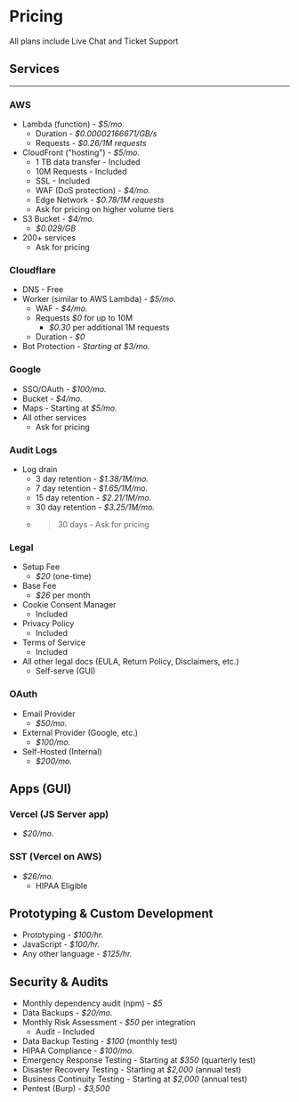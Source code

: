 # Pricing

All plans include Live Chat and Ticket Support

## Services
---

### AWS

- Lambda (function) - *$5/mo.*
    - Duration - *$0.00002166671/GB/s*
    - Requests - *$0.26/1M requests*
- CloudFront ("hosting") - *$5/mo.*
    - 1 TB data transfer - Included
    - 10M Requests - Included
    - SSL - Included
    - WAF (DoS protection) - *$4/mo.*
    - Edge Network - *$0.78/1M requests*
    - Ask for pricing on higher volume tiers
- S3 Bucket - *$4/mo.*
    - *$0.029/GB*
- 200+ services
    -  Ask for pricing

### Cloudflare

- DNS - Free
- Worker (similar to AWS Lambda) - *$5/mo.*
    - WAF - *$4/mo.*
    - Requests *$0* for up to 10M
        - *$0.30* per additional 1M requests
    - Duration - *$0*
- Bot Protection - *Starting at $3/mo.*

### Google

- SSO/OAuth - *$100/mo.*
- Bucket - *$4/mo.*
- Maps - Starting at *$5/mo.*
- All other services
    - Ask for pricing
    
### Audit Logs

- Log drain
    - 3 day retention - *$1.38/1M/mo.*
    - 7 day retention - *$1.65/1M/mo.*
    - 15 day retention - *$2.21/1M/mo.*
    - 30 day retention - *$3.25/1M/mo.*
    - >30 days - Ask for pricing

### Legal
- Setup Fee
    - *$20* (one-time)
- Base Fee
    - *$26* per month
- Cookie Consent Manager
    - Included
- Privacy Policy
    - Included
- Terms of Service
    - Included
- All other legal docs (EULA, Return Policy, Disclaimers, etc.)
    - Self-serve (GUI)

### OAuth

- Email Provider
    - *$50/mo.*
- External Provider (Google, etc.)
    - *$100/mo.*
- Self-Hosted (Internal)
    - *$200/mo.*


## Apps (GUI)

### Vercel (JS Server app)

- *$20/mo.*

### SST (Vercel on AWS)
- *$26/mo.*
    - HIPAA Eligible


## Prototyping & Custom Development

- Prototyping - *$100/hr.*
- JavaScript - *$100/hr.*
- Any other language - *$125/hr.*


## Security & Audits

- Monthly dependency audit (npm) - *$5*
- Data Backups - *$20/mo.*
- Monthly Risk Assessment - *$50* per integration
    - Audit - Included
- Data Backup Testing - *$100* (monthly test)
- HIPAA Compliance - *$100/mo.*
- Emergency Response Testing - Starting at *$350* (quarterly test)
- Disaster Recovery Testing - Starting at *$2,000* (annual test)
- Business Continuity Testing - Starting at *$2,000* (annual test)
- Pentest (Burp) - *$3,500*
